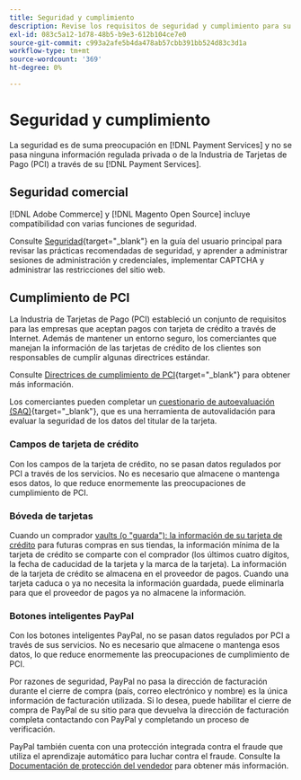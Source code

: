 ```yaml
---
title: Seguridad y cumplimiento
description: Revise los requisitos de seguridad y cumplimiento para su sitio.
exl-id: 083c5a12-1d78-48b5-b9e3-612b104ce7e0
source-git-commit: c993a2afe5b4da478ab57cbb391bb524d83c3d1a
workflow-type: tm+mt
source-wordcount: '369'
ht-degree: 0%

---
```


# Seguridad y cumplimiento

La seguridad es de suma preocupación en [!DNL Payment Services] y no se pasa ninguna información regulada privada o de la Industria de Tarjetas de Pago (PCI) a través de su [!DNL Payment Services].

## Seguridad comercial

[!DNL Adobe Commerce] y [!DNL Magento Open Source] incluye compatibilidad con varias funciones de seguridad.

Consulte [Seguridad](https://docs.magento.com/user-guide/stores/security.html){target=&quot;_blank&quot;} en la guía del usuario principal para revisar las prácticas recomendadas de seguridad, y aprender a administrar sesiones de administración y credenciales, implementar CAPTCHA y administrar las restricciones del sitio web.

## Cumplimiento de PCI

La Industria de Tarjetas de Pago (PCI) estableció un conjunto de requisitos para las empresas que aceptan pagos con tarjeta de crédito a través de Internet. Además de mantener un entorno seguro, los comerciantes que manejan la información de las tarjetas de crédito de los clientes son responsables de cumplir algunas directrices estándar.

Consulte [Directrices de cumplimiento de PCI](https://docs.magento.com/user-guide/stores/compliance-pci.html){target=&quot;_blank&quot;} para obtener más información.

Los comerciantes pueden completar un [cuestionario de autoevaluación (SAQ)](https://www.pcisecuritystandards.org/pci_security/completing_self_assessment){target=&quot;_blank&quot;}, que es una herramienta de autovalidación para evaluar la seguridad de los datos del titular de la tarjeta.

### Campos de tarjeta de crédito

Con los campos de la tarjeta de crédito, no se pasan datos regulados por PCI a través de los servicios. No es necesario que almacene o mantenga esos datos, lo que reduce enormemente las preocupaciones de cumplimiento de PCI.

### Bóveda de tarjetas

Cuando un comprador [vaults (o &quot;guarda&quot;): la información de su tarjeta de crédito](vaulting.md) para futuras compras en sus tiendas, la información mínima de la tarjeta de crédito se comparte con el comprador (los últimos cuatro dígitos, la fecha de caducidad de la tarjeta y la marca de la tarjeta). La información de la tarjeta de crédito se almacena en el proveedor de pagos. Cuando una tarjeta caduca o ya no necesita la información guardada, puede eliminarla para que el proveedor de pagos ya no almacene la información.

### Botones inteligentes PayPal

Con los botones inteligentes PayPal, no se pasan datos regulados por PCI a través de sus servicios. No es necesario que almacene o mantenga esos datos, lo que reduce enormemente las preocupaciones de cumplimiento de PCI.

Por razones de seguridad, PayPal no pasa la dirección de facturación durante el cierre de compra (país, correo electrónico y nombre) es la única información de facturación utilizada. Si lo desea, puede habilitar el cierre de compra de PayPal de su sitio para que devuelva la dirección de facturación completa contactando con PayPal y completando un proceso de verificación.

PayPal también cuenta con una protección integrada contra el fraude que utiliza el aprendizaje automático para luchar contra el fraude. Consulte la [Documentación de protección del vendedor](https://www.paypal.com/us/webapps/mpp/security/seller-protection) para obtener más información.
